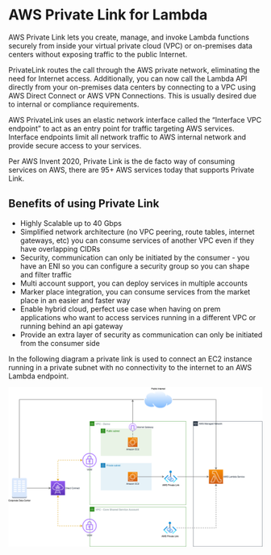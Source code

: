 # AWS Private Link for Lambda

AWS Private Link lets you create, manage, and invoke Lambda functions securely from inside your virtual private cloud (VPC) or on-premises data centers without exposing traffic to the public Internet.

PrivateLink routes the call through the AWS private network, eliminating the need for Internet access. Additionally, you can now call the Lambda API directly from your on-premises data centers by connecting to a VPC using AWS Direct Connect or AWS VPN Connections. This is usually desired due to internal or compliance requirements.

AWS PrivateLink uses an elastic network interface called the “Interface VPC endpoint” to act as an entry point for traffic targeting AWS services. Interface endpoints limit all network traffic to AWS internal network and provide secure access to your services.

Per AWS Invent 2020, Private Link is the de facto way of consuming services on AWS, there are 95+ AWS services today that supports Private Link.

## Benefits of using Private Link

- Highly Scalable up to 40 Gbps
- Simplified network architecture (no VPC peering, route tables, internet gateways, etc) you can consume services of another VPC even if they have overlapping CIDRs
- Security, communication can only be initiated by the consumer - you have an ENI so you can configure a security group so you can shape and filter traffic
- Multi account support, you can deploy services in multiple accounts
- Marker place integration, you can consume services from the market place in an easier and faster way
- Enable hybrid cloud, perfect use case when having on prem applications who want to access  services running in a different VPC or running behind an api gateway
- Provide an extra layer of security as communication can only be initiated from the consumer side

In the following diagram a private link is used to connect an EC2 instance running in a private subnet with no connectivity to the internet to an AWS Lambda endpoint.

![AWS Private Link](./images/private-link.png)
